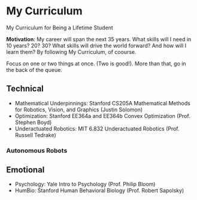 # My Curriculum

My Curriculum for Being a Lifetime Student

**Motivation**: My career will span the next 35 years. What skills will I need in 10 years? 20? 30? What skills will drive the world forward? And how will I learn them? By following My Curriculum, of coourse.

Focus on one or two things at once. (Two is good!). More than that, go in the back of the queue.

## Technical

- Mathematical Underpinnings: Stanford CS205A Mathematical Methods for Robotics, Vision, and Graphics (Justin Solomon)
- Optimization: Stanford EE364a and EE364b Convex Optimization (Prof. Stephen Boyd)
- Underactuated Robotics: MIT 6.832 Underactuated Robotics (Prof. Russell Tedrake)


### Autonomous Robots

## Emotional

- Psychology: Yale Intro to Psychology (Prof. Philip Bloom) 
- HumBio: Stanford Human Behavioral Biology (Prof. Robert Sapolsky)

